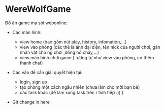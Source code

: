 # WereWolfGame

Đồ án game ma sói webonline:

- Các màn hình:
  + view home (bao gồm nút play, history, infomation,...)
  + view vào phòng (các thẻ là ảnh đại diện, tên nick của người chơi, gán nhân vật cho ng chơi ,đồng hồ chạy,...)
  + view màn hình chơi game ( tương tự như view vào phòng, có thêm thanh chat)
- Các vấn đề cần giải quyết hiện tại:
  + login, sign up
  + tạo phòng một cách ngẫu nhiên (chưa làm cho mời bạn bè)
  + các task khác (để làm xong task trên r tính tiếp :)) ).

- Git change in here 